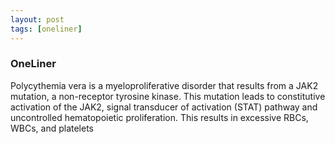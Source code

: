 ```yaml
---
layout: post
tags: [oneliner]
---
```



### OneLiner

Polycythemia vera is a myeloproliferative disorder that results from a JAK2 mutation, a non-receptor tyrosine kinase. This mutation leads to constitutive activation of the JAK2, signal transducer of activation (STAT) pathway and uncontrolled hematopoietic proliferation. This results in excessive RBCs, WBCs, and platelets

